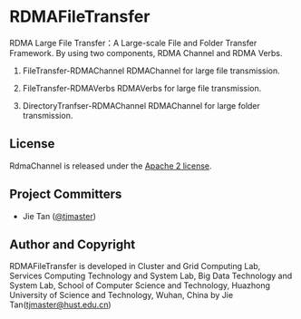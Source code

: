 # RDMAFileTransfer
RDMA Large File Transfer：A Large-scale File and Folder Transfer Framework. By using two components, RDMA Channel and RDMA Verbs.

1. FileTransfer-RDMAChannel
RDMAChannel for large file transmission.

2. FileTransfer-RDMAVerbs
RDMAVerbs for large file transmission.

3. DirectoryTranfser-RDMAChannel
RDMAChannel for large folder transmission.

## License

RdmaChannel is released under the [Apache 2 license](http://www.apache.org/licenses/LICENSE-2.0.html).

## Project Committers
* Jie Tan ([@tjmaster](https://tjcug.github.io/))

## Author and Copyright

RDMAFileTransfer is developed in Cluster and Grid Computing Lab, Services Computing Technology and System Lab, Big Data Technology and System Lab, School of Computer Science and Technology, Huazhong University of Science and Technology, Wuhan, China by Jie Tan(tjmaster@hust.edu.cn)
